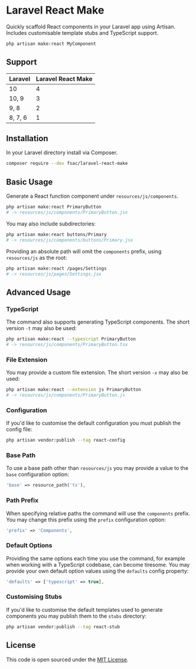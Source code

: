 # Laravel React Make

Quickly scaffold React components in your Laravel app using Artisan. Includes customisable template stubs and TypeScript support.

```bash
php artisan make:react MyComponent
```

## Support

| Laravel | Laravel React Make |
|---------|--------------------|
| 10      | 4                  |
| 10, 9   | 3                  |
| 9, 8    | 2                  |
| 8, 7, 6 | 1                  |

## Installation
In your Laravel directory install via Composer.
```bash
composer require --dev fsac/laravel-react-make
```

## Basic Usage
Generate a React function component under `resources/js/components`.
```bash
php artisan make:react PrimaryButton
# -> resources/js/components/PrimaryButton.jsx
```

You may also include subdirectories:
```bash
php artisan make:react buttons/Primary
# -> resources/js/components/buttons/Primary.jsx
```

Providing an absolute path will omit the `components` prefix, using `resources/js` as the root:
```bash
php artisan make:react /pages/Settings
# -> resources/js/pages/Settings.jsx
```

## Advanced Usage

### TypeScript
The command also supports generating TypeScript components. The short version `-t` may also be used:
```bash
php artisan make:react --typescript PrimaryButton
# -> resources/js/components/PrimaryButton.tsx
```

### File Extension
You may provide a custom file extension. The short version `-x` may also be used:
```bash
php artisan make:react --extension js PrimaryButton
# -> resources/js/components/PrimaryButton.js
```

### Configuration
If you'd like to customise the default configuration you must publish the config file:
```bash
php artisan vendor:publish --tag react-config
```

### Base Path
To use a base path other than `resources/js` you may provide a value to the `base`
configuration option:
```php
'base' => resource_path('ts'),
```

### Path Prefix
When specifying relative paths the command will use the `components` prefix. You
may change this prefix using the `prefix` configuration option:
```php
'prefix' => 'Components',
```

### Default Options
Providing the same options each time you use the command, for example when working
with a TypeScript codebase, can become tiresome. You may provide your own default
option values using the `defaults` config property:

```php
'defaults' => ['typescript' => true],
```

### Customising Stubs
If you'd like to customise the default templates used to generate components you may publish them
to the `stubs` directory:

```bash
php artisan vendor:publish --tag react-stub
```


## License
This code is open sourced under the [MIT License](https://github.com/FullStackAppCo/laravel-react-make/blob/main/LICENSE.txt).
